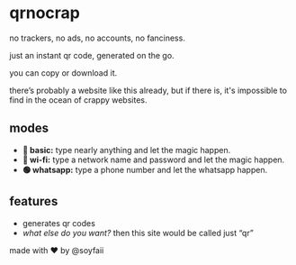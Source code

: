# qrnocrap

no trackers, no ads, no accounts, no fanciness.

just an instant qr code, generated on the go.

you can copy or download it.

there’s probably a website like this already, but if there is, it's impossible to find in the ocean of crappy websites.

## modes

* **📱 basic:** type nearly anything and let the magic happen.
* **🛜 wi-fi:** type a network name and password and let the magic happen.
* **🟢 whatsapp:** type a phone number and let the whatsapp happen.

## features

* generates qr codes
* *what else do you want?* then this site would be called just “qr”

made with ❤️ by @soyfaii
